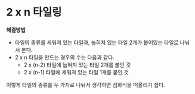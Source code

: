 # 2 x n 타일링

**해결방법**
- 타일의 종류를 세워져 있는 타일과, 눕혀져 있는 타일 2개가 붙어있는 타일로 나눠서 본다.
- 2 x n 타일을 만드는 경우의 수는 다음과 같다.
    - 2 x (n-2) 타일에 눕혀져 있는 타일 2개를 붙인 것
    - 2 x (n-1) 타일에 세워져 있는 타일 1개를 붙인 것
    
이렇게 타일의 종류를 두 가지로 나눠서 생각하면 점화식을 떠올리기 쉽다.